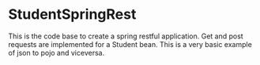 # StudentSpringRest
This is the code base to create a spring restful application. Get and post requests are implemented for a Student bean. This is a very basic example of json to pojo and viceversa.
